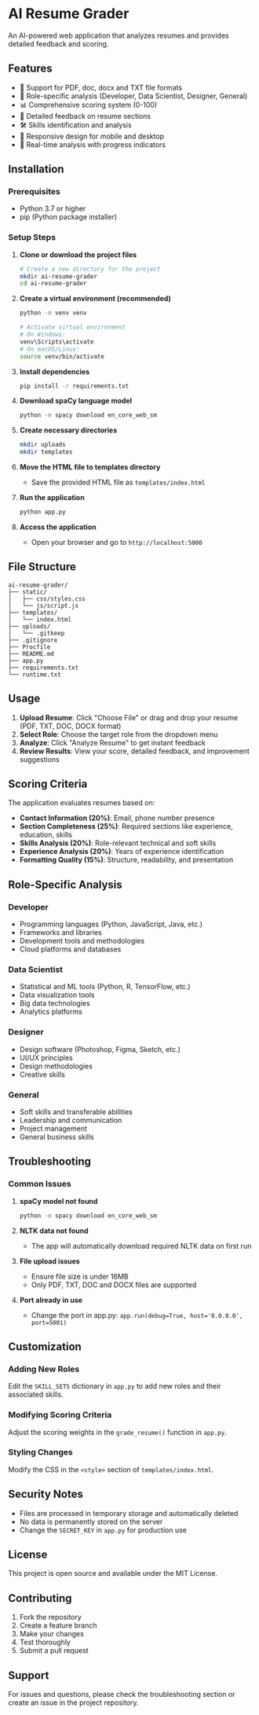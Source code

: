 # AI Resume Grader

An AI-powered web application that analyzes resumes and provides detailed feedback and scoring.

## Features

- 📄 Support for PDF, doc, docx and TXT file formats
- 🎯 Role-specific analysis (Developer, Data Scientist, Designer, General)
- 📊 Comprehensive scoring system (0-100)
- 📝 Detailed feedback on resume sections
- 🛠️ Skills identification and analysis
- 📱 Responsive design for mobile and desktop
- 🚀 Real-time analysis with progress indicators

## Installation

### Prerequisites

- Python 3.7 or higher
- pip (Python package installer)

### Setup Steps

1. **Clone or download the project files**
   ```bash
   # Create a new directory for the project
   mkdir ai-resume-grader
   cd ai-resume-grader
   ```

2. **Create a virtual environment (recommended)**
   ```bash
   python -m venv venv
   
   # Activate virtual environment
   # On Windows:
   venv\Scripts\activate
   # On macOS/Linux:
   source venv/bin/activate
   ```

3. **Install dependencies**
   ```bash
   pip install -r requirements.txt
   ```

4. **Download spaCy language model**
   ```bash
   python -m spacy download en_core_web_sm
   ```

5. **Create necessary directories**
   ```bash
   mkdir uploads
   mkdir templates
   ```

6. **Move the HTML file to templates directory**
   - Save the provided HTML file as `templates/index.html`

7. **Run the application**
   ```bash
   python app.py
   ```

8. **Access the application**
   - Open your browser and go to `http://localhost:5000`

## File Structure

```
ai-resume-grader/
├── static/
│   ├── css/styles.css
│   └── js/script.js
├── templates/
│   └── index.html
├── uploads/
│   └── .gitkeep
├── .gitignore
├── Procfile
├── README.md
├── app.py
├── requirements.txt
└── runtime.txt
```

## Usage

1. **Upload Resume**: Click "Choose File" or drag and drop your resume (PDF, TXT, DOC, DOCX format)
2. **Select Role**: Choose the target role from the dropdown menu
3. **Analyze**: Click "Analyze Resume" to get instant feedback
4. **Review Results**: View your score, detailed feedback, and improvement suggestions

## Scoring Criteria

The application evaluates resumes based on:

- **Contact Information (20%)**: Email, phone number presence
- **Section Completeness (25%)**: Required sections like experience, education, skills
- **Skills Analysis (20%)**: Role-relevant technical and soft skills
- **Experience Analysis (20%)**: Years of experience identification
- **Formatting Quality (15%)**: Structure, readability, and presentation

## Role-Specific Analysis

### Developer
- Programming languages (Python, JavaScript, Java, etc.)
- Frameworks and libraries
- Development tools and methodologies
- Cloud platforms and databases

### Data Scientist
- Statistical and ML tools (Python, R, TensorFlow, etc.)
- Data visualization tools
- Big data technologies
- Analytics platforms

### Designer
- Design software (Photoshop, Figma, Sketch, etc.)
- UI/UX principles
- Design methodologies
- Creative skills

### General
- Soft skills and transferable abilities
- Leadership and communication
- Project management
- General business skills

## Troubleshooting

### Common Issues

1. **spaCy model not found**
   ```bash
   python -m spacy download en_core_web_sm
   ```

2. **NLTK data not found**
   - The app will automatically download required NLTK data on first run

3. **File upload issues**
   - Ensure file size is under 16MB
   - Only PDF, TXT, DOC and DOCX files are supported

4. **Port already in use**
   - Change the port in app.py: `app.run(debug=True, host='0.0.0.0', port=5001)`

## Customization

### Adding New Roles
Edit the `SKILL_SETS` dictionary in `app.py` to add new roles and their associated skills.

### Modifying Scoring Criteria
Adjust the scoring weights in the `grade_resume()` function in `app.py`.

### Styling Changes
Modify the CSS in the `<style>` section of `templates/index.html`.

## Security Notes

- Files are processed in temporary storage and automatically deleted
- No data is permanently stored on the server
- Change the `SECRET_KEY` in `app.py` for production use

## License

This project is open source and available under the MIT License.

## Contributing

1. Fork the repository
2. Create a feature branch
3. Make your changes
4. Test thoroughly
5. Submit a pull request

## Support

For issues and questions, please check the troubleshooting section or create an issue in the project repository.